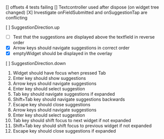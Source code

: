 [] offsets 4 tests failing
[] Textcontroller used after dispose (on widget tree changed)
[X] Investigate onFieldSubmitted and onSuggestionTap are conflicting

[ ] SuggestionDirection.up

- [ ] Test that the suggestions are displayed above the textfield in reverse order
- [x] Arrow keys should navigate suggestions in correct order
- [x] emptyWidget should be displayed in the overlay

[ ] SuggestionDirection.down

<!-- Focus -->

1. Widget should have focus when pressed Tab
2. Enter key should show suggestions
3. Arrow keys should navigate suggestions
4. Enter key should select suggestion
5. Tab key should navigate suggestions if expanded
6. Shift+Tab key should navigate suggestions backwards
7. Escape key should close suggestions
8. Arrow keys should navigate suggestions
9. Enter key should select suggestion
10. Tab key should shift focus to next widget if not expanded
11. Shift+Tab key should shift focus to previous widget if not expanded
12. Escape key should close suggestions if expanded
